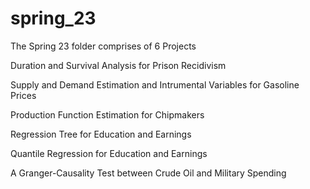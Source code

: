 # spring_23

The Spring 23 folder comprises of 6 Projects

  Duration and Survival Analysis for Prison Recidivism

  Supply and Demand Estimation and Intrumental Variables for Gasoline Prices

  Production Function Estimation for Chipmakers

  Regression Tree for Education and Earnings

  Quantile Regression for Education and Earnings

  A Granger-Causality Test between Crude Oil and Military Spending
